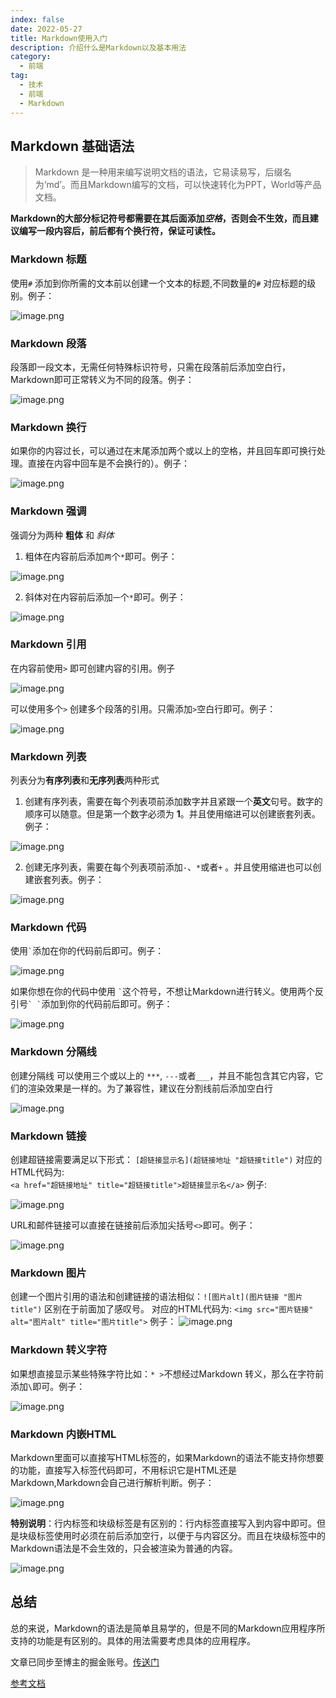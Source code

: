 ```yaml
---
index: false
date: 2022-05-27
title: Markdown使用入门
description: 介绍什么是Markdown以及基本用法
category:
  - 前端
tag:
  - 技术
  - 前端
  - Markdown
---
```


## Markdown 基础语法

> Markdown 是一种用来编写说明文档的语法，它易读易写，后缀名为‘md’。而且Markdown编写的文档，可以快速转化为PPT，World等产品文档。

**Markdown的大部分标记符号都需要在其后面添加*空格*，否则会不生效，而且建议编写一段内容后，前后都有个换行符，保证可读性。**

### Markdown 标题

使用`#` 添加到你所需的文本前以创建一个文本的标题,不同数量的`#` 对应标题的级别。例子：

![image.png](https://p9-juejin.byteimg.com/tos-cn-i-k3u1fbpfcp/b601c4d075ec4367b1b521cc5697b485~tplv-k3u1fbpfcp-watermark.image?)

### Markdown 段落

段落即一段文本，无需任何特殊标识符号，只需在段落前后添加空白行，Markdown即可正常转义为不同的段落。例子：

![image.png](https://p1-juejin.byteimg.com/tos-cn-i-k3u1fbpfcp/de5515dc55204b8593d330f7103ae5ef~tplv-k3u1fbpfcp-watermark.image?)

### Markdown 换行

如果你的内容过长，可以通过在末尾添加两个或以上的空格，并且回车即可换行处理。直接在内容中回车是不会换行的）。例子：

![image.png](https://p1-juejin.byteimg.com/tos-cn-i-k3u1fbpfcp/993282314e2f4b49be40f86b2e064c70~tplv-k3u1fbpfcp-watermark.image?)

### Markdown 强调

强调分为两种 **粗体** 和 *斜体*

1. 粗体在内容前后添加`两`个`*`即可。例子：

![image.png](https://p6-juejin.byteimg.com/tos-cn-i-k3u1fbpfcp/9b076a0ae017492eb8b1f779777fdb54~tplv-k3u1fbpfcp-watermark.image?)

2. 斜体对在内容前后添加`一`个`*`即可。例子：

![image.png](https://p1-juejin.byteimg.com/tos-cn-i-k3u1fbpfcp/30f91a2548334c3d8ab0076e114ad9cc~tplv-k3u1fbpfcp-watermark.image?)

### Markdown 引用

在内容前使用`>` 即可创建内容的引用。例子

![image.png](https://p1-juejin.byteimg.com/tos-cn-i-k3u1fbpfcp/c7da5dc15ed145c9ae781d2c58ce315a~tplv-k3u1fbpfcp-watermark.image?)

可以使用多个`>` 创建多个段落的引用。只需添加`>`空白行即可。例子：

![image.png](https://p1-juejin.byteimg.com/tos-cn-i-k3u1fbpfcp/7a2291b415544c829bc3c314e5a1327d~tplv-k3u1fbpfcp-watermark.image?)

### Markdown 列表

列表分为**有序列表**和**无序列表**两种形式

1. 创建有序列表，需要在每个列表项前添加数字并且紧跟一个**英文**句号。数字的顺序可以随意。但是第一个数字必须为 **1**。并且使用缩进可以创建嵌套列表。例子：

![image.png](https://p9-juejin.byteimg.com/tos-cn-i-k3u1fbpfcp/ad5a7a85c1544de5bd482eccfefa72dd~tplv-k3u1fbpfcp-watermark.image?)

2. 创建无序列表，需要在每个列表项前添加`-`、`*`或者`+` 。并且使用缩进也可以创建嵌套列表。例子：

![image.png](https://p9-juejin.byteimg.com/tos-cn-i-k3u1fbpfcp/d54209ebd368461eb7b57fea4827c348~tplv-k3u1fbpfcp-watermark.image?)

### Markdown 代码

使用`` ` ``添加在你的代码前后即可。例子：

![image.png](https://p1-juejin.byteimg.com/tos-cn-i-k3u1fbpfcp/41300f7ada5243b0bb99760543abd6d8~tplv-k3u1fbpfcp-watermark.image?)

如果你想在你的代码中使用 `` ` ``这个符号，不想让Markdown进行转义。使用两个反引号`` ` ` ``添加到你的代码前后即可。例子：

![image.png](https://p1-juejin.byteimg.com/tos-cn-i-k3u1fbpfcp/0536b590095c463594db158681b04089~tplv-k3u1fbpfcp-watermark.image?)

### Markdown 分隔线

创建分隔线 可以使用三个或以上的 `***`, `---`或者`___`，并且不能包含其它内容，它们的渲染效果是一样的。为了兼容性，建议在分割线前后添加空白行

![image.png](https://p6-juejin.byteimg.com/tos-cn-i-k3u1fbpfcp/199c0bfcbbd0458895657503cd851396~tplv-k3u1fbpfcp-watermark.image?)

### Markdown 链接

创建超链接需要满足以下形式：  `[超链接显示名](超链接地址 "超链接title")`  对应的HTML代码为:  
`<a href="超链接地址" title="超链接title">超链接显示名</a>`  例子:

![image.png](https://p3-juejin.byteimg.com/tos-cn-i-k3u1fbpfcp/2651d8c67b8947a385be28febaf8fda6~tplv-k3u1fbpfcp-watermark.image?)

URL和邮件链接可以直接在链接前后添加尖括号`<>`即可。例子：

![image.png](https://p6-juejin.byteimg.com/tos-cn-i-k3u1fbpfcp/1381462b63934a728ebea2467f21483d~tplv-k3u1fbpfcp-watermark.image?)

### Markdown 图片

创建一个图片引用的语法和创建链接的语法相似：`![图片alt](图片链接 "图片title")`  区别在于前面加了感叹号。  对应的HTML代码为:  `<img src="图片链接" alt="图片alt" title="图片title">`
例子：
![image.png](https://p1-juejin.byteimg.com/tos-cn-i-k3u1fbpfcp/92c6eaa863c24e3799f0b0006ef5cfe3~tplv-k3u1fbpfcp-watermark.image?)

### Markdown 转义字符

如果想直接显示某些特殊字符比如：`* >`不想经过Markdown 转义，那么在字符前添加`\`即可。例子：

![image.png](https://p9-juejin.byteimg.com/tos-cn-i-k3u1fbpfcp/76d9fba876fb4f0083f7dcc64890056b~tplv-k3u1fbpfcp-watermark.image?)

### Markdown 内嵌HTML

Markdown里面可以直接写HTML标签的，如果Markdown的语法不能支持你想要的功能，直接写入标签代码即可，不用标识它是HTML还是Markdown,Markdown会自己进行解析判断。例子：

![image.png](https://p9-juejin.byteimg.com/tos-cn-i-k3u1fbpfcp/f57b5fcd593d4c53a25ebe69d70b0e54~tplv-k3u1fbpfcp-watermark.image?)

**特别说明**：行内标签和块级标签是有区别的：行内标签直接写入到内容中即可。但是块级标签使用时必须在前后添加空行，以便于与内容区分。而且在块级标签中的Markdown语法是不会生效的，只会被渲染为普通的内容。

![image.png](https://p3-juejin.byteimg.com/tos-cn-i-k3u1fbpfcp/a7664d86b536485093f7b3353ab57989~tplv-k3u1fbpfcp-watermark.image?)

## 总结

总的来说，Markdown的语法是简单且易学的，但是不同的Markdown应用程序所支持的功能是有区别的。具体的用法需要考虑具体的应用程序。

文章已同步至博主的掘金账号。[传送门](https://juejin.cn/post/7103419016798011423)  

[参考文档](https://markdown.com.cn/)  